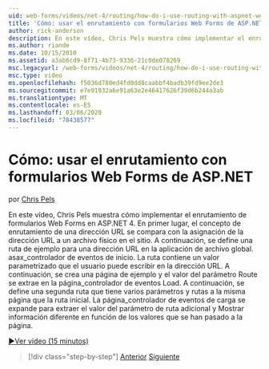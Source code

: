 ```yaml
---
uid: web-forms/videos/net-4/routing/how-do-i-use-routing-with-aspnet-web-forms
title: 'Cómo: usar el enrutamiento con formularios Web Forms de ASP.NET | Microsoft Docs'
author: rick-anderson
description: En este vídeo, Chris Pels muestra cómo implementar el enrutamiento de formularios Web Forms en ASP.NET 4. En primer lugar, el concepto de enrutamiento de una dirección URL se compara con la asignación de la dirección URL a una...
ms.author: riande
ms.date: 10/15/2010
ms.assetid: a3ab6cd9-8f71-4b73-9336-21c0de078269
msc.legacyurl: /web-forms/videos/net-4/routing/how-do-i-use-routing-with-aspnet-web-forms
msc.type: video
ms.openlocfilehash: f5036d780ed4fd0dd8caabbf4badb39fd9ee2de3
ms.sourcegitcommit: e7e91932a6e91a63e2e46417626f39d6b244a3ab
ms.translationtype: MT
ms.contentlocale: es-ES
ms.lasthandoff: 03/06/2020
ms.locfileid: "78438577"
---
```

# <a name="how-do-i-use-routing-with-aspnet-web-forms"></a>Cómo: usar el enrutamiento con formularios Web Forms de ASP.NET

por [Chris Pels](https://twitter.com/chrispels)

En este vídeo, Chris Pels muestra cómo implementar el enrutamiento de formularios Web Forms en ASP.NET 4. En primer lugar, el concepto de enrutamiento de una dirección URL se compara con la asignación de la dirección URL a un archivo físico en el sitio. A continuación, se define una ruta de ejemplo para una dirección URL en la aplicación de archivo global. asax\_controlador de eventos de inicio. La ruta contiene un valor parametrizado que el usuario puede escribir en la dirección URL. A continuación, se crea una página de ejemplo y el valor del parámetro Route se extrae en la página\_controlador de eventos Load. A continuación, se define una segunda ruta que tiene varios parámetros y rutas a la misma página que la ruta inicial. La página\_controlador de eventos de carga se expande para extraer el valor del parámetro de ruta adicional y Mostrar información diferente en función de los valores que se han pasado a la página.

[&#9654;Ver vídeo (15 minutos)](https://channel9.msdn.com/Blogs/ASP-NET-Site-Videos/how-do-i-use-routing-with-aspnet-web-forms)

> [!div class="step-by-step"]
> [Anterior](aspnet-4-quick-hit-outbound-webforms-routing.md)
> [Siguiente](how-do-i-work-with-urls-in-aspnet-routing.md)
